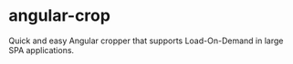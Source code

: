 # angular-crop
Quick and easy Angular cropper that supports Load-On-Demand in large SPA applications.
